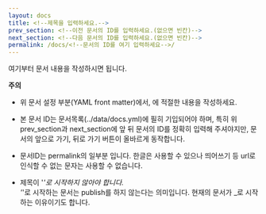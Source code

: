 ```yaml
---
layout: docs
title: <!--제목을 입력하세요.-->
prev_section: <!--이전 문서의 ID를 입력하세요.(없으면 빈칸)-->
next_section: <!--다음 문서의 ID를 입력하세요.(없으면 빈칸)-->
permalink: /docs/<!--문서의 ID를 여기 입력하세요-->/
---
```


여기부터 문서 내용을 작성하시면 됩니다.

**주의**
 - 위 문서 설정 부분(YAML front matter)에서, <!-- -->에 적절한 내용을 작성하세요.

 - 본 문서 ID는 문서목록(../data/docs.yml)에 필히 기입되어야 하며,
   특히 위 prev_section과 next_section에 앞 뒤 문서의 ID를 정확히 입력해 주셔야지만,
   문서의 앞으로 가기, 뒤로 가기 버튼이 올바르게 동작합니다.

 - 문서ID는 permalink의 일부분 입니다. 한글은 사용할 수 있으나 띄어쓰기 등 url로 인식할
   수 없는 문자는 사용할 수 없습니다.

 - 제목이 '_'로 시작하지 않아야 합니다.  
   '_'로 시작하는 문서는 publish를 하지 않는다는 의미입니다. 현재의 문서가 _로
   시작하는 이유이기도 합니다.